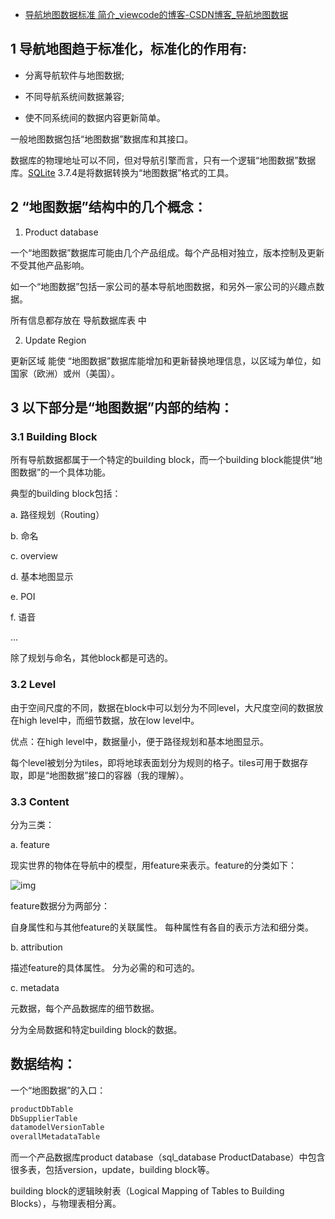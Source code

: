 - [导航地图数据标准 简介_viewcode的博客-CSDN博客_导航地图数据](https://blog.csdn.net/viewcode/article/details/7814146)

## 1 导航地图趋于标准化，标准化的作用有:

- 分离导航软件与地图数据;

- 不同导航系统间数据兼容;

- 使不同系统间的数据内容更新简单。

一般地图数据包括“地图数据”数据库和其接口。

数据库的物理地址可以不同，但对导航引擎而言，只有一个逻辑“地图数据”数据库。[SQLite](https://so.csdn.net/so/search?q=SQLite&spm=1001.2101.3001.7020) 3.7.4是将数据转换为“地图数据”格式的工具。

## 2 “地图数据”结构中的几个概念：

1. Product database

一个“地图数据”数据库可能由几个产品组成。每个产品相对独立，版本控制及更新不受其他产品影响。

如一个“地图数据”包括一家公司的基本导航地图数据，和另外一家公司的兴趣点数据。

所有信息都存放在 导航数据库表 中

2. Update Region

更新区域 能使 “地图数据”数据库能增加和更新替换地理信息，以区域为单位，如国家（欧洲）或州（美国）。

## 3 以下部分是“地图数据”内部的结构：

### 3.1 Building Block

所有导航数据都属于一个特定的building block，而一个building block能提供“地图数据”的一个具体功能。

典型的building block包括：

a. 路径规划（Routing）

b. 命名

c. overview

d. 基本地图显示

e. POI

f. 语音

...

除了规划与命名，其他block都是可选的。

### 3.2 Level

由于空间尺度的不同，数据在block中可以划分为不同level，大尺度空间的数据放在high level中，而细节数据，放在low level中。

优点：在high level中，数据量小，便于路径规划和基本地图显示。

每个level被划分为tiles，即将地球表面划分为规则的格子。tiles可用于数据存取，即是“地图数据”接口的容器（我的理解）。

### 3.3 Content

分为三类：

a. feature

现实世界的物体在导航中的模型，用feature来表示。feature的分类如下：

![img](https://img-my.csdn.net/uploads/201207/31/1343718911_3291.JPG)

feature数据分为两部分：

自身属性和与其他feature的关联属性。 每种属性有各自的表示方法和细分类。

b. attribution

描述feature的具体属性。 分为必需的和可选的。

c. metadata

元数据，每个产品数据库的细节数据。

分为全局数据和特定building block的数据。

## 数据结构：

一个“地图数据”的入口：

```java
productDbTable
DbSupplierTable
datamodelVersionTable
overallMetadataTable
```

而一个产品数据库product database（sql_database ProductDatabase）中包含很多表，包括version，update，building block等。

building block的逻辑映射表（Logical Mapping of Tables to Building Blocks），与物理表相分离。